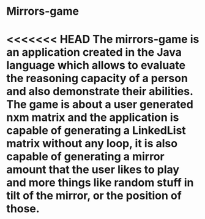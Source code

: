 # Mirrors-game
<<<<<<< HEAD
 The mirrors-game is an application created in the Java language which allows to evaluate the reasoning capacity of a person and also demonstrate their abilities. The game is about a user generated nxm matrix and the application is capable of generating a LinkedList matrix without any loop, it is also capable of generating a mirror amount that the user likes to play and more things like random stuff in tilt of the mirror, or the position of those.
=======

